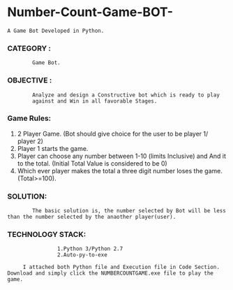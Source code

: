 # Number-Count-Game-BOT-
    A Game Bot Developed in Python.

### CATEGORY  : 
            Game Bot.

### OBJECTIVE :
            Analyze and design a Constructive bot which is ready to play
            against and Win in all favorable Stages.
### Game Rules:
1. 2 Player Game. (Bot should give choice for the user to be player 1/ player 2)
2. Player 1 starts the game.
3. Player can choose any number between 1-10 (limits Inclusive) and And it to
the total. (Initial Total Value is considered to be 0)
4. Which ever player makes the total a three digit number loses the game.
(Total>=100).

### SOLUTION:
            The basic solution is, the number selected by Bot will be less than the number selected by the anaother player(user).

### TECHNOLOGY STACK:
                    1.Python 3/Python 2.7
                    2.Auto-py-to-exe 
                  
         I attached both Python file and Execution file in Code Section. Download and simply click the NUMBERCOUNTGAME.exe file to play the game.
